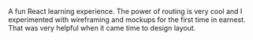 A fun React learning experience. The power of routing is very cool and I experimented with wireframing and mockups for the first time in earnest. That was very helpful when it came time to design layout.
